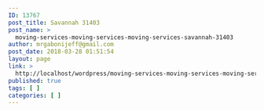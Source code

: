 ```yaml
---
ID: 13767
post_title: Savannah 31403
post_name: >
  moving-services-moving-services-moving-services-savannah-31403
author: mrgabonijeff@gmail.com
post_date: 2018-03-28 01:51:54
layout: page
link: >
  http://localhost/wordpress/moving-services-moving-services-moving-services-savannah-31403/
published: true
tags: [ ]
categories: [ ]
---
```


